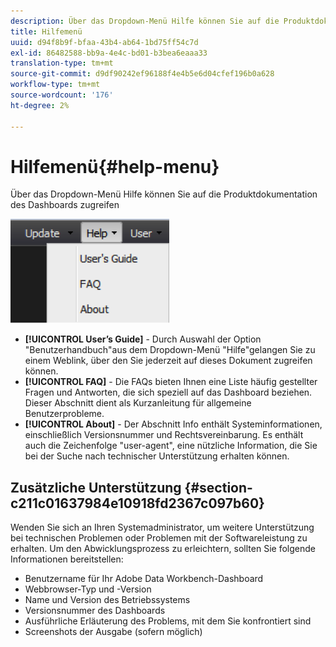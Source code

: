 ```yaml
---
description: Über das Dropdown-Menü Hilfe können Sie auf die Produktdokumentation des Dashboards zugreifen
title: Hilfemenü
uuid: d94f8b9f-bfaa-43b4-ab64-1bd75ff54c7d
exl-id: 86482588-bb9a-4e4c-bd01-b3bea6eaaa33
translation-type: tm+mt
source-git-commit: d9df90242ef96188f4e4b5e6d04cfef196b0a628
workflow-type: tm+mt
source-wordcount: '176'
ht-degree: 2%

---
```


# Hilfemenü{#help-menu}

Über das Dropdown-Menü Hilfe können Sie auf die Produktdokumentation des Dashboards zugreifen

![](assets/help.png)

* **[!UICONTROL User’s Guide]** - Durch Auswahl der Option &quot;Benutzerhandbuch&quot;aus dem Dropdown-Menü &quot;Hilfe&quot;gelangen Sie zu einem Weblink, über den Sie jederzeit auf dieses Dokument zugreifen können.
* **[!UICONTROL FAQ]** - Die FAQs bieten Ihnen eine Liste häufig gestellter Fragen und Antworten, die sich speziell auf das Dashboard beziehen. Dieser Abschnitt dient als Kurzanleitung für allgemeine Benutzerprobleme.
* **[!UICONTROL About]** - Der Abschnitt Info enthält Systeminformationen, einschließlich Versionsnummer und Rechtsvereinbarung. Es enthält auch die Zeichenfolge &quot;user-agent&quot;, eine nützliche Information, die Sie bei der Suche nach technischer Unterstützung erhalten können.

## Zusätzliche Unterstützung {#section-c211c01637984e10918fd2367c097b60}

Wenden Sie sich an Ihren Systemadministrator, um weitere Unterstützung bei technischen Problemen oder Problemen mit der Softwareleistung zu erhalten. Um den Abwicklungsprozess zu erleichtern, sollten Sie folgende Informationen bereitstellen:

* Benutzername für Ihr Adobe Data Workbench-Dashboard
* Webbrowser-Typ und -Version
* Name und Version des Betriebssystems
* Versionsnummer des Dashboards
* Ausführliche Erläuterung des Problems, mit dem Sie konfrontiert sind
* Screenshots der Ausgabe (sofern möglich)
